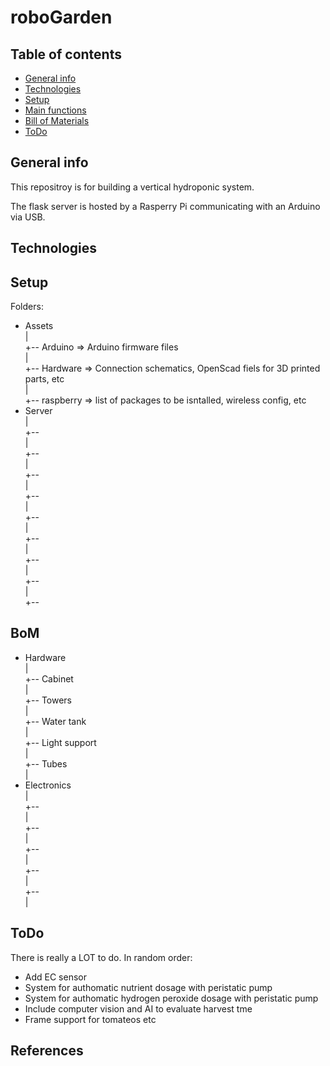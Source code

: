# roboGarden


## Table of contents
* [General info](#general-info)
* [Technologies](#technologies)
* [Setup](#setup)
* [Main functions](#Main-Functions)
* [Bill of Materials](#BoM)
* [ToDo](#ToDo)

## General info
This repositroy is for building a vertical hydroponic system.

The flask server is hosted by a Rasperry Pi communicating with an Arduino via USB.


## Technologies

## Setup
Folders:  
- Assets  
  |  
  +-- Arduino   => Arduino firmware files  
  |  
  +-- Hardware  => Connection schematics, OpenScad fiels for 3D printed parts, etc  
  |  
  +-- raspberry => list of packages to be isntalled, wireless config, etc  
- Server  
  |  
  +--  
  |  
  +--  
  |  
  +--  
  |  
  +--  
  |  
  +--  
  |  
  +--  
  |  
  +--  
  |  
  +--  
  |  
  +--  


## BoM
- Hardware  
  |  
  +-- Cabinet  
  |  
  +-- Towers  
  |  
  +-- Water tank  
  |  
  +-- Light support  
  |  
  +-- Tubes  
  |  
- Electronics    
  |  
  +--  
  |  
  +--  
  |  
  +--  
  |  
  +--  
  |  
  +--  
  |  



## ToDo
There is really a LOT to do. In random order:  
* Add EC sensor
* System for authomatic nutrient dosage with peristatic pump
* System for authomatic hydrogen peroxide dosage with peristatic pump
* Include computer vision and AI to evaluate harvest tme
* Frame support for tomateos etc


## References
